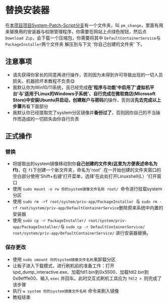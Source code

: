 # 替换安装器

在[本项目项目System-Patch-Script分支](https://github.com/KDXF-BOOM/studentpad-research/tree/System-Image-Patch-Script)有一个文件夹，叫 `pm_change`，里面有用来替换用的安装器与权限管理程序，你需要在网站上点绿色按钮，然后点 `Download Zip`，会下载一个压缩包，你需要将其中 `DefaultContainerService`与 `PackageInstaller`两个文件夹 解压到与下文 '你自己创建的文件夹' 下。

## 注意事项

* 请先获得你家长的同意再进行操作，否则因为未得到许可导致出现的一切人员损失、机器损坏本教程不负责😋
* 我默认你为Win10/11系统，且已经完成**在'程序与功能'中启用了'虚拟机平台'与'适用于Linux的Windows子系统'、自行完成在微软商店(Microsoft Store)中安装Ubuntu并启动，创建账户与密码**的操作，否则请**先去完成以上步骤**再看下面部分
* 我默认你已经提取完了system分区镜像并**备份过了**，否则因你自己的不当操作而造成的一切损失由你自行负责

## 正式操作

### 替换

* 将提取出的system镜像移动到你**自己创建的文件夹(这里为方便表述命名为f1)**，在 `f1`下创建一个新文件夹，命名为'root' .在一开始创建的文件夹窗口的空白部分使用'Shift+右键'打开菜单，选择'在此处打开Linuxshell(L）'打开窗口
* 使用 `sudo mount -o rw 你的system镜像文件名称 root/ `命令进行挂载system分区
* 使用 `sudo rm -rf root/system/priv-app/PackageInstaller `与 `sudo rm -rf root/system/priv-app/DefaultContainerService`删除原来系统中内置的安装器
* 使用 `sudo cp -r PackageInstaller/ root/system/priv-app/PackageInstaller/`与 `sudo cp -r DefaultContainerService/ root/system/priv-app/DefaultContainerService/` 进行安装器替换。

### 保存更改

* 使用 `sudo umount 你的system镜像文件名称`来卸载分区
* 让板子进入下载模式，进行刷机前的准备工作：打开spd_dump_interactive.exe、加载fdl1.bin到0x5500、加载fdl2.bin到0x9efffe00、输入 `exec` 并回车。此时交互式刷机工具应为 `fdl2 > `则完成了该步骤
* 执行 `w system 你的system镜像文件名称` 命令来刷入镜像
* 教程结束
